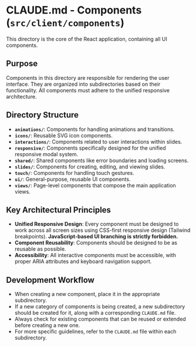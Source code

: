 # CLAUDE.md - Components (`src/client/components`)

This directory is the core of the React application, containing all UI components.

## Purpose
Components in this directory are responsible for rendering the user interface. They are organized into subdirectories based on their functionality. All components must adhere to the unified responsive architecture.

## Directory Structure
- **`animations/`**: Components for handling animations and transitions.
- **`icons/`**: Reusable SVG icon components.
- **`interactions/`**: Components related to user interactions within slides.
- **`responsive/`**: Components specifically designed for the unified responsive modal system.
- **`shared/`**: Shared components like error boundaries and loading screens.
- **`slides/`**: Components for creating, editing, and viewing slides.
- **`touch/`**: Components for handling touch gestures.
- **`ui/`**: General-purpose, reusable UI components.
- **`views/`**: Page-level components that compose the main application views.

## Key Architectural Principles
- **Unified Responsive Design**: Every component must be designed to work across all screen sizes using CSS-first responsive design (Tailwind breakpoints). **JavaScript-based UI branching is strictly forbidden.**
- **Component Reusability**: Components should be designed to be as reusable as possible.
- **Accessibility**: All interactive components must be accessible, with proper ARIA attributes and keyboard navigation support.

## Development Workflow
- When creating a new component, place it in the appropriate subdirectory.
- If a new category of components is being created, a new subdirectory should be created for it, along with a corresponding `CLAUDE.md` file.
- Always check for existing components that can be reused or extended before creating a new one.
- For more specific guidelines, refer to the `CLAUDE.md` file within each subdirectory.
